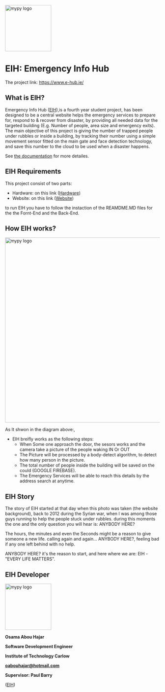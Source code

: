 <img src="http://glasnost.itcarlow.ie/~softeng4/C00220135/img/logo.png" alt="mypy logo" width="150px"/>

EIH: Emergency Info Hub 
=======================================

The project link: https://www.e-hub.ie/

What is EIH?
-------------
Emergency Info Hub ([EIH](https://www.e-hub.ie/)),is a fourth year student project, has been designed to be a central website helps the emergency services to prepare for, respond to & recover from disaster, by providing all needed data for the targeted building (E.g. Number of people, area size and emergency exits).
The main objective of this project is giving the number of trapped people under rubbles or inside a building, by tracking their number using a simple movement sensor fitted on the main gate and face detection technology, and save this number to the cloud to be used when a disaster happens.

See [the documentation](http://glasnost.itcarlow.ie/~softeng4/C00220135/index.html#t3) for more detailes.


EIH Requirements
------------
This project consist of two parts:

* Hardware: on this link ([Hardware](https://github.com/OAbouHajar/projectEIH/tree/master/eih-raspberrypi-body-detect))
* Website: on this link ([Website](https://github.com/OAbouHajar/projectEIH/tree/master/eih-front-end-webapp))


to run EIH you have to follow the instaction of the REAMDME.MD files for the the Fornt-End and the Back-End.

How EIH works?
------------

<img src="http://glasnost.itcarlow.ie/~softeng4/C00220135/documents/back-eng-img/overAll.JPG" alt="mypy logo" width="600px"/>

As It shwon in the diagram above:, 
* EIH breifly works as the following steps:
    * When Some one approach the door, the sesors works and the camera take a picture of the people waking IN Or OUT
    * The Picture will be processed by a body-detect algorithm, to detect how many person in the picture.
    * The total number of people inside the building will be saved on the could (GOOGLE FIREBASE).
    * The Emergency Services will be able to reach this details by the address search at anytime.


EIH Story
------------

The story of EIH started at that day when this photo was taken (the website background), back to 2012 during the Syrian war,
when I was among those guys running to help the people stuck under rubbles.
during this moments the one and the only question you will hear is: ANYBODY HERE?

The hours, the minutes and even the Seconds might be a reason to give someone a new life. calling again and again... ANYBODY HERE?, feeling bad if any one left behind with no help.

ANYBODY HERE? it's the reason to start, and here where we are: EIH - "EVERY LIFE MATTERS".


EIH Developer
------------
<img src="https://eih.pythonanywhere.com/static/me.png" alt="mypy logo" width="150px"/>

**Osama Abou Hajar** 

**Software Development Engineer**

**Institute of Technology Carlow**

**oabouhajar@hotmail.com**

**Supervisor: Paul Barry**

([EIH](https://www.e-hub.ie/))